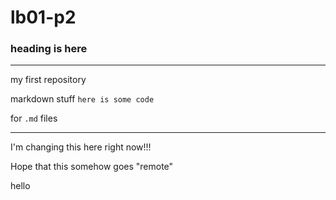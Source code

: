 # lb01-p2

### heading is here 

---

my first repository 

markdown stuff `here is some code` 

for `.md` files

---

I'm changing this here right now!!!

Hope that this somehow goes "remote"

hello 
